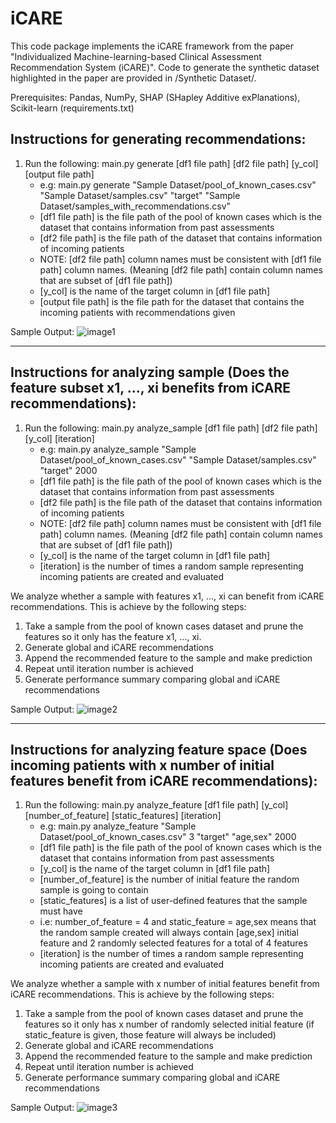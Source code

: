 # iCARE

This code package implements the iCARE framework from the paper "Individualized Machine-learning-based Clinical Assessment Recommendation System (iCARE)". Code to generate the synthetic dataset highlighted in the paper are provided in /Synthetic Dataset/.

Prerequisites: Pandas, NumPy, SHAP (SHapley Additive exPlanations), Scikit-learn (requirements.txt)

## Instructions for generating recommendations:
1. Run the following: main.py generate [df1 file path] [df2 file path] [y_col] [output file path]
   - e.g: main.py generate "Sample Dataset/pool_of_known_cases.csv" "Sample Dataset/samples.csv" "target" "Sample Dataset/samples_with_recommendations.csv"
   - [df1 file path] is the file path of the pool of known cases which is the dataset that contains information from past assessments
   - [df2 file path] is the file path of the dataset that contains information of incoming patients
   - NOTE: [df2 file path] column names must be consistent with [df1 file path] column names. (Meaning [df2 file path] contain column names that are subset of [df1 file path])
   - [y_col] is the name of the target column in [df1 file path]
   - [output file path] is the file path for the dataset that contains the incoming patients with recommendations given

Sample Output:
![image1](image/image1.png)

---
  
## Instructions for analyzing sample (Does the feature subset x1, ..., xi benefits from iCARE recommendations):
1. Run the following: main.py analyze_sample [df1 file path] [df2 file path] [y_col] [iteration]
   - e.g: main.py analyze_sample "Sample Dataset/pool_of_known_cases.csv" "Sample Dataset/samples.csv" "target" 2000
   - [df1 file path] is the file path of the pool of known cases which is the dataset that contains information from past assessments
   - [df2 file path] is the file path of the dataset that contains information of incoming patients
   - NOTE: [df2 file path] column names must be consistent with [df1 file path] column names. (Meaning [df2 file path] contain column names that are subset of [df1 file path])
   - [y_col] is the name of the target column in [df1 file path]
   - [iteration] is the number of times a random sample representing incoming patients are created and evaluated
     
We analyze whether a sample with features x1, ..., xi can benefit from iCARE recommendations. This is achieve by the following steps:
1. Take a sample from the pool of known cases dataset and prune the features so it only has the feature x1, ..., xi.
2. Generate global and iCARE recommendations
3. Append the recommended feature to the sample and make prediction
4. Repeat until iteration number is achieved
5. Generate performance summary comparing global and iCARE recommendations

Sample Output:
![image2](image/image2.png)

---

## Instructions for analyzing feature space (Does incoming patients with x number of initial features benefit from iCARE recommendations):
1. Run the following: main.py analyze_feature [df1 file path] [y_col] [number_of_feature] [static_features] [iteration]
   - e.g: main.py analyze_feature "Sample Dataset/pool_of_known_cases.csv" 3 "target" "age,sex" 2000
   - [df1 file path] is the file path of the pool of known cases which is the dataset that contains information from past assessments
   - [y_col] is the name of the target column in [df1 file path]
   - [number_of_feature] is the number of initial feature the random sample is going to contain
   - [static_features] is a list of user-defined features that the sample must have
   - i.e: number_of_feature = 4 and static_feature = age,sex means that the random sample created will always contain [age,sex] initial feature and 2 randomly selected features for a total of 4 features
   - [iteration] is the number of times a random sample representing incoming patients are created and evaluated
     
We analyze whether a sample with x number of initial features benefit from iCARE recommendations. This is achieve by the following steps:
1. Take a sample from the pool of known cases dataset and prune the features so it only has x number of randomly selected initial feature (if static_feature is given, those feature will always be included)
2. Generate global and iCARE recommendations
3. Append the recommended feature to the sample and make prediction
4. Repeat until iteration number is achieved
5. Generate performance summary comparing global and iCARE recommendations

Sample Output:
![image3](image/image3.png)

